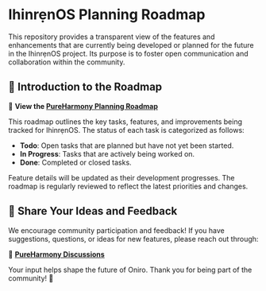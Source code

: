 # IhinrẹnOS Planning Roadmap  

This repository provides a transparent view of the features and enhancements that are currently being developed or planned for the future in the IhinrẹnOS project. Its purpose is to foster open communication and collaboration within the community.  

## 📌 Introduction to the Roadmap  

🔗 **View the [PureHarmony Planning Roadmap](https://github.com/orgs/PureHarmonyProject/projects/1)**  

This roadmap outlines the key tasks, features, and improvements being tracked for IhinrẹnOS. The status of each task is categorized as follows:  

- **Todo**: Open tasks that are planned but have not yet been started.  
- **In Progress**: Tasks that are actively being worked on.  
- **Done**: Completed or closed tasks.  

Feature details will be updated as their development progresses. The roadmap is regularly reviewed to reflect the latest priorities and changes.  

## 💬 Share Your Ideas and Feedback  

We encourage community participation and feedback! If you have suggestions, questions, or ideas for new features, please reach out through:  

📢 **[PureHarmony Discussions](https://github.com/orgs/PureHarmonyProject/discussions)**  

Your input helps shape the future of Oniro. Thank you for being part of the community! 🚀
